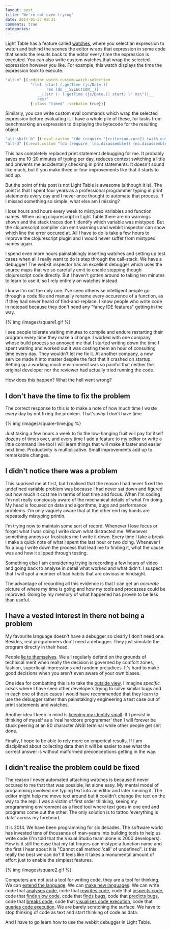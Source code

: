 ```yaml
---
layout: post
title: "We're not even trying"
date: 2014-01-27 00:31
comments: true
categories:
---
```


Light Table has a feature called [watches](http://www.youtube.com/watch?v=d8-b6QEN-rk), where you select an expression to watch and behind the scenes the editor wraps that expression in some code that sends the results back to the editor every time the expression is executed. You can also write custom watches that wrap the selected expression however you like. For example, this watch displays the time the expression took to execute.

<!--more-->

``` clj
"alt-m" [(:editor.watch.custom-watch-selection
           "(let [start (.getTime (js/Date.))
                  res (do __SELECTION__)]
              __|(str (- (.getTime (js/Date.)) start) \" ms\")|__
              res)"
           {:class "timed" :verbatim true})]
```

Similarly, you can write custom eval commands which wrap the selected expression before evaluating it. I have a whole pile of these, for tasks from benchmarking an expression to displaying the bytecode for the resulting object.

``` clj
"alt-shift-b" [(:eval.custom "(do (require '[criterium.core]) (with-out-str (criterium.core/bench (do __SELECTION__))))" {:result-type :inline :verbatim true})]
"alt-d" [(:eval.custom "(do (require '[no.disassemble]) (no.disassemble/disassemble (do __SELECTION__)))" {:result-type :inline :verbatim true})]
```

This has completely replaced print statement debugging for me. It probably saves me 10-20 minutes of typing per day, reduces context switching a little and prevents me accidentally checking in print statements. It doesn't sound like much, but if you make three or four improvements like that it starts to add up.

But the point of this post is not Light Table is awesome (although it is). The point is that I spent four years as a professional programmer typing in print statements every day and I never once thought to automate that process. If I missed something so simple, what else am I missing?

I lose hours and hours every week to mistyped variables and function names. When using clojurescript in Light Table there are no warnings shown and the stack traces don't identify which variable was mistyped. But the clojurescript compiler can emit warnings and webkit inspector can show which line the error occured at. All I have to do is take a few hours to improve the clojurescript plugin and I would never suffer from mistyped names again.

I spend even more hours painstakingly inserting watches and setting up test cases when all I really want to do is step through the call-stack. We have a debugger! The webkit inspector has an excellent debugger which uses the source maps that we so carefully emit to enable stepping though clojurescript code directly. But I haven't gotten around to taking ten minutes to learn to use it, so I rely entirely on watches instead.

I know I'm not the only one. I've seen otherwise intelligent people go through a code file and manually rename every occurence of a function, as if they had never heard of find-and-replace. I know people who write code in notepad because they don't need any "fancy IDE features" getting in the way.

{% img /images/square1.gif %}

I see people tolerate waiting minutes to compile and endure restarting their program every time they make a change. I worked with one company whose build process so annoyed me that I started writing down the time I spent waiting and worked out it was costing them an hour of consulting time every day. They wouldn't let me fix it. At another company, a new service made it into master despite the fact that it crashed on startup. Setting up a working mock environment was so painful that neither the original developer nor the reviewer had actually tried running the code.

How does this happen? What the hell went wrong?

## I don't have the time to fix the problem

The correct response to this is to make a note of how much time I waste every day by not fixing the problem. That's *why* I don't have time.

{% img /images/square-time.jpg %}

Just taking a few hours a week to fix the low-hanging fruit will pay for itself dozens of times over, and every time I add a feature to my editor or write a little command line tool I will learn things that will make it faster and easier next time. Productivity is multiplicative. Small improvements add up to remarkable changes.

## I didn't notice there was a problem

This suprised me at first, but I realised that the reason I had never fixed the undefined variable problem was because I had never sat down and figured out how much it cost me in terms of lost time and focus. When I'm coding I'm not really conciously aware of the mechanical details of what I'm doing. My head is focused on data and algorithms, bugs and performance problems. I'm only vaguely aware that at the other end my hands are repeatedly mistyping println.

I'm trying now to maintain some sort of record. Whenever I lose focus or forget what I was doing I write down what distracted me. Whenever something annoys or frustrates me I write it down. Every time I take a break I make a quick note of what I spent the last hour or two doing. Whenever I fix a bug I write down the process that lead me to finding it, what the cause was and how it slipped through testing.

Something else I am considering trying is recording a few hours of video and going back to analyse in detail what worked and what didn't. I suspect that I will spot a number of bad habits that are obvious in hindsight.

The advantage of recording all this evidence is that I can get an *accurate* picture of where my time is going and how my tools and processes could be improved. Going by my memory of what happened has proven to be less than useful.

## I have a vested interest in there not being a problem

My favourite language doesn't have a debugger so clearly I don't need one. Besides, real programmers don't need a debugger. They just simulate the program directly in their head.

People [lie to themselves](http://www.amazon.co.uk/Thinking-Fast-Slow-Daniel-Kahneman/dp/0141033576/ref=sr_1_1?ie=UTF8&qid=1390773807&sr=8-1&keywords=thinking+fast+and+slow). We all regularly defend on the grounds of technical merit when really the decision is governed by comfort zones, fashion, superficial impressions and random prejudices. It's hard to make good decisions when you aren't even aware of your own biases.

One idea for combatting this is to take the [outside view](http://wiki.lesswrong.com/wiki/Outside_view). I imagine *specific cases* where I have seen other developers trying to solve similar bugs and in each one of those cases I would have recommended that they learn to use the debugger rather than painstakingly engineering a test case out of print statements and watches.

Another idea I keep in mind is [keeping my identity small](http://www.paulgraham.com/identity.html). If I persist in thinking of myself as a 'real hardcore programmer' then I will forever be stuck peering at an 80 character ANSI terminal while other people get shit done.

Finally, I hope to be able to rely more on emperical results. If I am disciplined about collecting data then it will be easier to see what the correct answer is without malformed preconceptions getting in the way.

## I didn't realise the problem could be fixed

The reason I never automated attaching watches is because it never occured to me that that was possible, let alone easy. My mental model of progamming involved me typing text into an editor and later running it. The editor might help me move text around but it couldn't change the text on the way to the repl. I was a victim of first order thinking, seeing my programming environment as a fixed tool where text goes in one end and programs come out the other. The only solution is to tattoo 'everything is data' across my forehead.

It is 2014. We have been programming for six decades. The software world has invested tens of thousands of man-years into building tools to help us write code (I'm told that the Visual Studio team alone is 2000 developers). How is it still the case that my fat fingers can mistype a function name and the first I hear about it is "Cannot call method 'call' of undefined". Is this really the best we can do? It feels like it takes a monumental amount of effort just to enable the simplest features.

{% img /images/square2.gif %}

Computers are not just a tool for writing code, they are a tool for thinking. We can [extend the language](http://clojure.org/macros). We can [make new languages](http://cascalog.org/). We can write code that [analyses code](https://github.com/clojure/core.typed), code that [rewrites code](https://github.com/technomancy/slamhound), code that [inspects code](), code that [finds slow code](https://github.com/plasma-umass/causal), code that [finds bugs](http://www.st.cs.uni-saarland.de/dd/), code that [predicts bugs](http://google-engtools.blogspot.co.uk/2011/12/bug-prediction-at-google.html), code that [breaks code](http://db.cs.berkeley.edu/papers/hotdep10-fts-dts.pdf), code that [visualises code execution](worrydream.com/MediaForThinkingTheUnthinkable/), code that [queries code execution](http://db.cs.berkeley.edu/papers/eurosys10-boom.pdf). We are barely scratching the surface. We have to stop thinking of code as text and start thinking of code as data.

And I have to go learn how to use the webkit debugger in Light Table.
